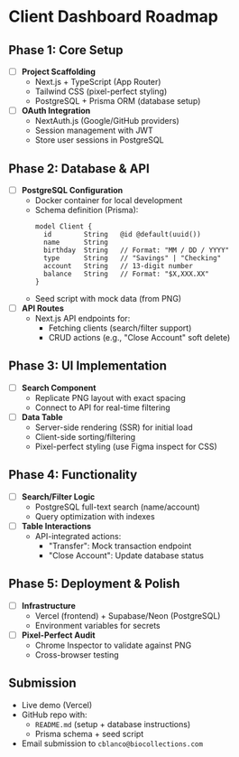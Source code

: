 # Client Dashboard Roadmap

## Phase 1: Core Setup

- [ ] **Project Scaffolding**
  - Next.js + TypeScript (App Router)
  - Tailwind CSS (pixel-perfect styling)
  - PostgreSQL + Prisma ORM (database setup)
- [ ] **OAuth Integration**
  - NextAuth.js (Google/GitHub providers)
  - Session management with JWT
  - Store user sessions in PostgreSQL

## Phase 2: Database & API

- [ ] **PostgreSQL Configuration**
  - Docker container for local development
  - Schema definition (Prisma):
    ```prisma
    model Client {
      id        String   @id @default(uuid())
      name      String
      birthday  String   // Format: "MM / DD / YYYY"
      type      String   // "Savings" | "Checking"
      account   String   // 13-digit number
      balance   String   // Format: "$X,XXX.XX"
    }
    ```
  - Seed script with mock data (from PNG)
- [ ] **API Routes**
  - Next.js API endpoints for:
    - Fetching clients (search/filter support)
    - CRUD actions (e.g., "Close Account" soft delete)

## Phase 3: UI Implementation

- [ ] **Search Component**
  - Replicate PNG layout with exact spacing
  - Connect to API for real-time filtering
- [ ] **Data Table**
  - Server-side rendering (SSR) for initial load
  - Client-side sorting/filtering
  - Pixel-perfect styling (use Figma inspect for CSS)

## Phase 4: Functionality

- [ ] **Search/Filter Logic**
  - PostgreSQL full-text search (name/account)
  - Query optimization with indexes
- [ ] **Table Interactions**
  - API-integrated actions:
    - "Transfer": Mock transaction endpoint
    - "Close Account": Update database status

## Phase 5: Deployment & Polish

- [ ] **Infrastructure**
  - Vercel (frontend) + Supabase/Neon (PostgreSQL)
  - Environment variables for secrets
- [ ] **Pixel-Perfect Audit**
  - Chrome Inspector to validate against PNG
  - Cross-browser testing

## Submission

- Live demo (Vercel)
- GitHub repo with:
  - `README.md` (setup + database instructions)
  - Prisma schema + seed script
- Email submission to `cblanco@biocollections.com`
